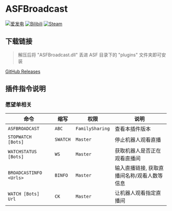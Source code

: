 # ASFBroadcast

[![爱发电](https://img.shields.io/badge/爱发电-chr__-ea4aaa.svg?logo=github-sponsors)](https://afdian.net/@chr233)
[![Bilibili](https://img.shields.io/badge/bilibili-Chr__-00A2D8.svg?logo=bilibili)](https://space.bilibili.com/5805394)
[![Steam](https://img.shields.io/badge/steam-Chr__-1B2838.svg?logo=steam)](https://steamcommunity.com/id/Chr_)

## 下载链接

> 解压后将 "ASFBroadcast.dll" 丢进 ASF 目录下的 "plugins" 文件夹即可安装

[GitHub Releases](https://github.com/chr233/ASFBroadcast/releases)

## 插件指令说明

### 愿望单相关

| 命令                   | 缩写     | 权限            | 说明                                        |
| ---------------------- | -------- | --------------- | ------------------------------------------- |
| `ASFBROADCAST`         | `ABC`    | `FamilySharing` | 查看本插件版本                              |
| `STOPWATCH [Bots]`     | `SWATCH` | `Master`        | 停止机器人观看直播                          |
| `WATCHSTATUS [Bots]`   | `WS`     | `Master`        | 获取机器人是否正在观看直播间                |
| `BROADCASTINFO <Urls>` | `BINFO`  | `Master`        | 输入直播链接, 获取直播间名称/观看人数等信息 |
| `WATCH [Bots] Url`     | `CK`     | `Master`        | 让机器人观看指定直播间                      |
